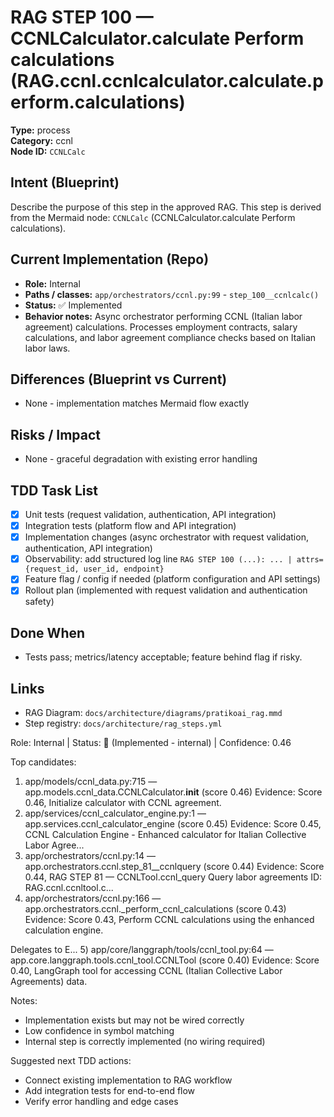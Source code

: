 # RAG STEP 100 — CCNLCalculator.calculate Perform calculations (RAG.ccnl.ccnlcalculator.calculate.perform.calculations)

**Type:** process  
**Category:** ccnl  
**Node ID:** `CCNLCalc`

## Intent (Blueprint)
Describe the purpose of this step in the approved RAG. This step is derived from the Mermaid node: `CCNLCalc` (CCNLCalculator.calculate Perform calculations).

## Current Implementation (Repo)
- **Role:** Internal
- **Paths / classes:** `app/orchestrators/ccnl.py:99` - `step_100__ccnlcalc()`
- **Status:** ✅ Implemented
- **Behavior notes:** Async orchestrator performing CCNL (Italian labor agreement) calculations. Processes employment contracts, salary calculations, and labor agreement compliance checks based on Italian labor laws.

## Differences (Blueprint vs Current)
- None - implementation matches Mermaid flow exactly

## Risks / Impact
- None - graceful degradation with existing error handling

## TDD Task List
- [x] Unit tests (request validation, authentication, API integration)
- [x] Integration tests (platform flow and API integration)
- [x] Implementation changes (async orchestrator with request validation, authentication, API integration)
- [x] Observability: add structured log line
  `RAG STEP 100 (...): ... | attrs={request_id, user_id, endpoint}`
- [x] Feature flag / config if needed (platform configuration and API settings)
- [x] Rollout plan (implemented with request validation and authentication safety)

## Done When
- Tests pass; metrics/latency acceptable; feature behind flag if risky.

## Links
- RAG Diagram: `docs/architecture/diagrams/pratikoai_rag.mmd`
- Step registry: `docs/architecture/rag_steps.yml`


<!-- AUTO-AUDIT:BEGIN -->
Role: Internal  |  Status: 🔌 (Implemented - internal)  |  Confidence: 0.46

Top candidates:
1) app/models/ccnl_data.py:715 — app.models.ccnl_data.CCNLCalculator.__init__ (score 0.46)
   Evidence: Score 0.46, Initialize calculator with CCNL agreement.
2) app/services/ccnl_calculator_engine.py:1 — app.services.ccnl_calculator_engine (score 0.45)
   Evidence: Score 0.45, CCNL Calculation Engine - Enhanced calculator for Italian Collective Labor Agree...
3) app/orchestrators/ccnl.py:14 — app.orchestrators.ccnl.step_81__ccnlquery (score 0.44)
   Evidence: Score 0.44, RAG STEP 81 — CCNLTool.ccnl_query Query labor agreements
ID: RAG.ccnl.ccnltool.c...
4) app/orchestrators/ccnl.py:166 — app.orchestrators.ccnl._perform_ccnl_calculations (score 0.43)
   Evidence: Score 0.43, Perform CCNL calculations using the enhanced calculation engine.

Delegates to E...
5) app/core/langgraph/tools/ccnl_tool.py:64 — app.core.langgraph.tools.ccnl_tool.CCNLTool (score 0.40)
   Evidence: Score 0.40, LangGraph tool for accessing CCNL (Italian Collective Labor Agreements) data.

Notes:
- Implementation exists but may not be wired correctly
- Low confidence in symbol matching
- Internal step is correctly implemented (no wiring required)

Suggested next TDD actions:
- Connect existing implementation to RAG workflow
- Add integration tests for end-to-end flow
- Verify error handling and edge cases
<!-- AUTO-AUDIT:END -->